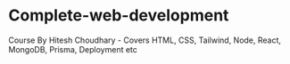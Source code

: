 # Complete-web-development
Course By Hitesh Choudhary - Covers HTML, CSS, Tailwind, Node, React, MongoDB, Prisma, Deployment etc
